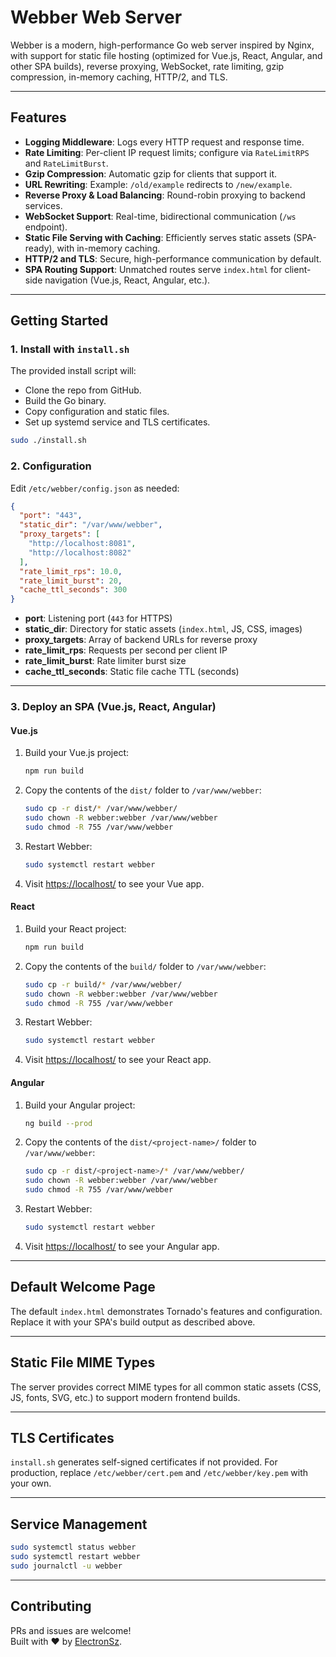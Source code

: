 # Webber Web Server

Webber is a modern, high-performance Go web server inspired by Nginx, with support for static file hosting (optimized for Vue.js, React, Angular, and other SPA builds), reverse proxying, WebSocket, rate limiting, gzip compression, in-memory caching, HTTP/2, and TLS.

---

## Features

- **Logging Middleware**: Logs every HTTP request and response time.
- **Rate Limiting**: Per-client IP request limits; configure via `RateLimitRPS` and `RateLimitBurst`.
- **Gzip Compression**: Automatic gzip for clients that support it.
- **URL Rewriting**: Example: `/old/example` redirects to `/new/example`.
- **Reverse Proxy & Load Balancing**: Round-robin proxying to backend services.
- **WebSocket Support**: Real-time, bidirectional communication (`/ws` endpoint).
- **Static File Serving with Caching**: Efficiently serves static assets (SPA-ready), with in-memory caching.
- **HTTP/2 and TLS**: Secure, high-performance communication by default.
- **SPA Routing Support**: Unmatched routes serve `index.html` for client-side navigation (Vue.js, React, Angular, etc.).

---

## Getting Started

### 1. **Install with `install.sh`**

The provided install script will:

- Clone the repo from GitHub.
- Build the Go binary.
- Copy configuration and static files.
- Set up systemd service and TLS certificates.

```bash
sudo ./install.sh
```

### 2. **Configuration**

Edit `/etc/webber/config.json` as needed:

```json
{
  "port": "443",
  "static_dir": "/var/www/webber",
  "proxy_targets": [
    "http://localhost:8081",
    "http://localhost:8082"
  ],
  "rate_limit_rps": 10.0,
  "rate_limit_burst": 20,
  "cache_ttl_seconds": 300
}
```

- **port**: Listening port (`443` for HTTPS)
- **static_dir**: Directory for static assets (`index.html`, JS, CSS, images)
- **proxy_targets**: Array of backend URLs for reverse proxy
- **rate_limit_rps**: Requests per second per client IP
- **rate_limit_burst**: Rate limiter burst size
- **cache_ttl_seconds**: Static file cache TTL (seconds)

---

### 3. **Deploy an SPA (Vue.js, React, Angular)**

#### **Vue.js**

1. Build your Vue.js project:

   ```bash
   npm run build
   ```

2. Copy the contents of the `dist/` folder to `/var/www/webber`:

   ```bash
   sudo cp -r dist/* /var/www/webber/
   sudo chown -R webber:webber /var/www/webber
   sudo chmod -R 755 /var/www/webber
   ```

3. Restart Webber:

   ```bash
   sudo systemctl restart webber
   ```

4. Visit [https://localhost/](https://localhost/) to see your Vue app.

#### **React**

1. Build your React project:

   ```bash
   npm run build
   ```

2. Copy the contents of the `build/` folder to `/var/www/webber`:

   ```bash
   sudo cp -r build/* /var/www/webber/
   sudo chown -R webber:webber /var/www/webber
   sudo chmod -R 755 /var/www/webber
   ```

3. Restart Webber:

   ```bash
   sudo systemctl restart webber
   ```

4. Visit [https://localhost/](https://localhost/) to see your React app.

#### **Angular**

1. Build your Angular project:

   ```bash
   ng build --prod
   ```

2. Copy the contents of the `dist/<project-name>/` folder to `/var/www/webber`:

   ```bash
   sudo cp -r dist/<project-name>/* /var/www/webber/
   sudo chown -R webber:webber /var/www/webber
   sudo chmod -R 755 /var/www/webber
   ```

3. Restart Webber:

   ```bash
   sudo systemctl restart webber
   ```

4. Visit [https://localhost/](https://localhost/) to see your Angular app.

---

## **Default Welcome Page**

The default `index.html` demonstrates Tornado's features and configuration. Replace it with your SPA's build output as described above.

---

## **Static File MIME Types**

The server provides correct MIME types for all common static assets (CSS, JS, fonts, SVG, etc.) to support modern frontend builds.

---

## **TLS Certificates**

`install.sh` generates self-signed certificates if not provided. For production, replace `/etc/webber/cert.pem` and `/etc/webber/key.pem` with your own.

---

## **Service Management**

```bash
sudo systemctl status webber
sudo systemctl restart webber
sudo journalctl -u webber
```

---

## **Contributing**

PRs and issues are welcome!  
Built with ❤️ by [ElectronSz](https://github.com/ElectronSz).
